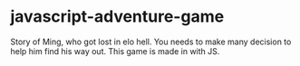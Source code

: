 # javascript-adventure-game
Story of Ming, who got lost in elo hell. You needs to make many decision to help him find his way out. This game is made in with JS. 
